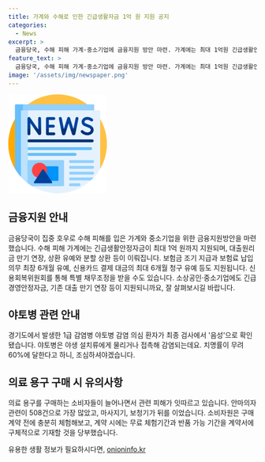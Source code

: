 ```yaml
---
title: 가계와 수해로 인한 긴급생활자금 1억 원 지원 공지
categories:
  - News
excerpt: >
  금융당국, 수해 피해 가계·중소기업에 금융지원 방안 마련. 가계에는 최대 1억원 긴급생활안정자금 및 보험금 조기 지급, 중소기업에는 긴급경영안정자금 제공. 경기도 1급 감염병 야토병 감염 의심 환자 음성 확인, 조심 요망. 의료 용구 피해구제 신청 1,200건에 달해, 안마의자 관련이 가장 많았으며 소비자원, 구매 전 충분한 체험과 계약서 상 구체적 기재 요청. #수해피해 #금융지원 #야토병 #의료용구 #소비자보호
feature_text: >
  금융당국, 수해 피해 가계·중소기업에 금융지원 방안 마련. 가계에는 최대 1억원 긴급생활안정자금 및 보험금 조기 지급, 중소기업에는 긴급경영안정자금 제공. 경기도 1급 감염병 야토병 감염 의심 환자 음성 확인, 조심 요망. 의료 용구 피해구제 신청 1,200건에 달해, 안마의자 관련이 가장 많았으며 소비자원, 구매 전 충분한 체험과 계약서 상 구체적 기재 요청. #수해피해 #금융지원 #야토병 #의료용구 #소비자보호
image: '/assets/img/newspaper.png'
---
```


<p><img src="/assets/img/newspaper.png" alt="kimp 속보" /></p>

<h2 data-ke-size="size26">금융지원 안내</h2>

<p data-ke-size="size16">금융당국이 집중 호우로 수해 피해를 입은 가계와 중소기업을 위한 금융지원방안을 마련했습니다. 수해 피해 가계에는 긴급생활안정자금이 최대 1억 원까지 지원되며, 대출원리금 만기 연장, 상환 유예와 분할 상환 등이 이뤄집니다. 보험금 조기 지급과 보험료 납입의무 최장 6개월 유예, 신용카드 결제 대금의 최대 6개월 청구 유예 등도 지원됩니다. 신용회복위원회를 통해 특별 채무조정을 받을 수도 있습니다. 소상공인·중소기업에도 긴급경영안정자금, 기존 대출 만기 연장 등이 지원되니까요, 잘 살펴보시길 바랍니다.</p>

<h2 data-ke-size="size26">야토병 관련 안내</h2>

<p data-ke-size="size16">경기도에서 발생한 1급 감염병 야토병 감염 의심 환자가 최종 검사에서 '음성'으로 확인됐습니다. 야토병은 야생 설치류에게 물리거나 접촉해 감염되는데요. 치명률이 무려 60%에 달한다고 하니, 조심하셔야겠습니다.</p>

<h2 data-ke-size="size26">의료 용구 구매 시 유의사항</h2>

<p data-ke-size="size16">의료 용구를 구매하는 소비자들이 늘어나면서 관련 피해가 잇따르고 있습니다. 안마의자 관련이 508건으로 가장 많았고, 마사지기, 보청기가 뒤를 이었습니다. 소비자원은 구매 계약 전에 충분히 체험해보고, 계약 시에는 무료 체험기간과 반품 가능 기간을 계약서에 구체적으로 기재할 것을 당부했습니다.</p>
유용한 생활 정보가 필요하시다면, <a href="https://onioninfo.kr" rel="dofollow">onioninfo.kr</a>


